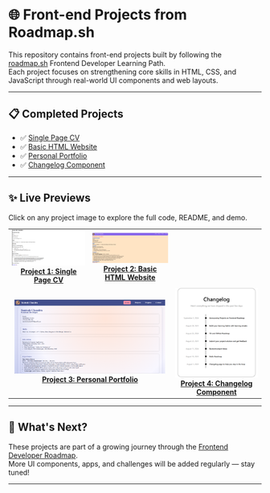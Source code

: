 # 🌐 Front-end Projects from Roadmap.sh

This repository contains front-end projects built by following the [roadmap.sh](https://roadmap.sh/) Frontend Developer Learning Path.  
Each project focuses on strengthening core skills in HTML, CSS, and JavaScript through real-world UI components and web layouts.

---

## 📋 Completed Projects

- ✅ [Single Page CV](https://roadmap.sh/projects/single-page-cv)
- ✅ [Basic HTML Website](https://roadmap.sh/projects/basic-html-website)
- ✅ [Personal Portfolio](https://roadmap.sh/projects/portfolio-website)
- ✅ [Changelog Component](https://roadmap.sh/projects/changelog-component)

---

## ✨ Live Previews

Click on any project image to explore the full code, README, and demo.

<table>
  <tr>
    <td align="center">
      <a href="Project 1 Single Page CV/">
        <img src="Project 1 Single Page CV/assets/demo.png" width="300px" alt="Single Page CV Demo"/><br/>
        <strong>Project 1: Single Page CV</strong>
      </a>
    </td>
    <td align="center">
      <a href="Project 2 Basic Html Website/">
        <img src="Project 2 Basic Html Website/assets/demo.png" width="300px" alt="Basic HTML Website Demo"/><br/>
        <strong>Project 2: Basic HTML Website</strong>
      </a>
    </td>
  </tr>
  <tr>
    <td align="center" colspan="2">
      <a href="Project 3 Personal portfolio/">
        <img src="Project 3 Personal portfolio/assets/demo.png" width="300px" alt="Personal Portfolio Demo"/><br/>
        <strong>Project 3: Personal Portfolio</strong>
      </a>
    </td>
    <td align="center" colspan="2">
      <a href="Project 4 Changelog Component/">
        <img src="project 4 changelog component/assets/demo.png" width="300px" alt="Changelog Component Demo"/><br/>
        <strong>Project 4: Changelog Component</strong>
      </a>
    </td>
  </tr>

</table>

---

## 🧠 What's Next?

These projects are part of a growing journey through the [Frontend Developer Roadmap](https://roadmap.sh/frontend).  
More UI components, apps, and challenges will be added regularly — stay tuned!

---
